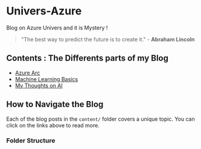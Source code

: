 # Univers-Azure
Blog on Azure Univers and it is Mystery !

> "The best way to predict the future is to create it." - **Abraham Lincoln**

## Contents : The Differents parts of my Blog



- [Azure Arc](Univers-Azure/introduction.md#introduction)
- [Machine Learning Basics](content/blog_post_2.md#introduction)
- [My Thoughts on AI](content/blog_post_3.md#introduction)

## How to Navigate the Blog

Each of the blog posts in the `content/` folder covers a unique topic. You can click on the links above to read more.

### Folder Structure
